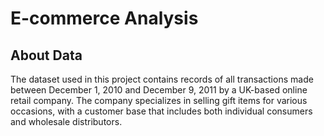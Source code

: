 # E-commerce Analysis 
## About Data 
The dataset used in this project contains records of all transactions made between December 1, 2010 and December 9, 2011 by a UK-based online retail company. The company specializes in selling gift items for various occasions, with a customer base that includes both individual consumers and wholesale distributors. 
